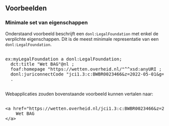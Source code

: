 ## Voorbeelden

### Minimale set van eigenschappen

Onderstaand voorbeeld beschrijft een `donl:LegalFoundation` met enkel de verplichte eigenschappen. Dit is de meest 
minimale representatie van een `donl:LegalFoundation`.

<aside class="example" title="Minimale set van eigenschappen">

<pre class="nolinks turtle">

ex:myLegalFoundation a donl:LegalFoundation;
  dct:title "Wet BAG"@nl ;
  foaf:homepage "https://wetten.overheid.nl/"^^xsd:anyURI ;
  donl:juriconnectCode "jci1.3:c:BWBR0023466&z=2022-05-01&g=2022-05-01" ;
  .

</pre>

Webapplicaties zouden bovenstaande voorbeeld kunnen vertalen naar:

<pre class="nolinks html">

&lt;a href="https://wetten.overheid.nl/jci1.3:c:BWBR0023466&z=2022-05-01&g=2022-05-01"&gt;
    Wet BAG
&lt;/a&gt;

</pre>

</aside>

